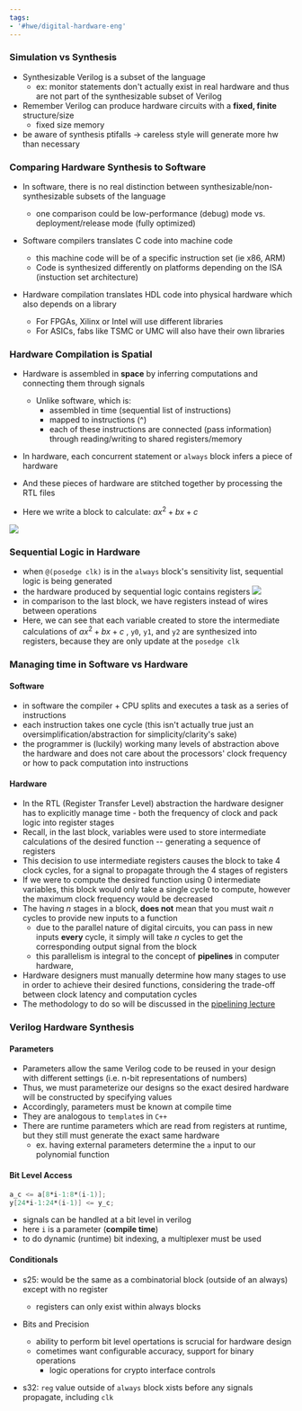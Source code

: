 ```yaml
---
tags:
- '#hwe/digital-hardware-eng'
---
```


### Simulation vs Synthesis

- Synthesizable Verilog is a subset of the language
  - ex: monitor statements don't actually exist in real hardware and thus are not part of the synthesizable subset of Verilog
- Remember Verilog can produce hardware circuits with a __fixed, finite__ structure/size
  - fixed size memory
- be aware of synthesis ptifalls -> careless style will generate more hw than necessary

### Comparing Hardware Synthesis to Software

- In software, there is no real distinction between synthesizable/non-synthesizable subsets of the language

  - one comparison could be low-performance (debug) mode vs. deployment/release mode (fully optimized)

- Software compilers translates C code into machine code

  - this machine code will be of a specific instruction set (ie x86, ARM)
  - Code is synthesized differently on platforms depending on the ISA (instuction set architecture)

- Hardware compilation translates HDL code into physical hardware which also depends on a library

  - For FPGAs, Xilinx or Intel will use different libraries
  - For ASICs, fabs like TSMC or UMC will also have their own libraries

### Hardware Compilation is Spatial

- Hardware is assembled in __space__ by inferring computations and connecting them through signals

  - Unlike software, which is:
    - assembled in time (sequential list of instructions)
    - mapped to instructions (^)
    - each of these instructions are connected (pass information) through reading/writing to shared registers/memory

- In hardware, each concurrent statement or `always` block infers a piece of hardware

- And these pieces of hardware are stitched together by processing the RTL files

- Here we write a block to calculate: $ax^2 + bx + c$

![](Pasted%20image%2020240204151539.png)

### Sequential Logic in Hardware

- when `@(posedge clk)` is in the `always` block's sensitivity list, sequential logic is being generated
- the hardware produced by sequential logic contains registers
  ![](Pasted%20image%2020240204151802.png)
- in comparison to the last block, we have registers instead of wires between operations
- Here, we can see that each variable created to store the intermediate calculations of $ax^2 + bx + c$ , `y0`, `y1`,  and `y2` are synthesized into registers, because they are only update at the `posedge clk`

### Managing time in Software vs Hardware

#### Software

- in software the compiler + CPU splits and executes a task as a series of instructions
- each instruction takes one cycle (this isn't actually true just an oversimplification/abstraction for simplicity/clarity's sake)
- the programmer is (luckily) working many levels of abstraction above the hardware and does not care about the processors' clock frequency or how to pack computation into instructions

#### Hardware

- In the RTL (Register Transfer Level) abstraction the hardware designer has to explicitly manage time - both the frequency of clock and pack logic into register stages
- Recall, in the last block, variables were used to store intermediate calculations of the desired function -- generating a sequence of registers
- This decision to use intermediate registers causes the block to take 4 clock cycles, for a signal to propagate through the 4 stages of registers
- If we were to compute the desired function using 0 intermediate variables, this block would only take a single cycle to compute, however the maximum clock frequency would be decreased
- The having $n$ stages in a block, __does not__ mean that you must wait $n$ cycles to provide new inputs to a function
  - due to the parallel nature of digital circuits, you can pass in new inputs __every__ cycle, it simply will take $n$ cycles to get the corresponding output signal from the block
  - this parallelism is integral to the concept of __pipelines__ in computer hardware,
- Hardware designers must manually determine how many stages to use in order to achieve their desired functions, considering the trade-off between clock latency and computation cycles
- The methodology to do so will be discussed in the [pipelining lecture](./05-pipelining.md)

### Verilog Hardware Synthesis

#### Parameters

- Parameters allow the same Verilog code to be reused in your design with different settings (i.e. n-bit representations of numbers)
- Thus, we must parameterize our designs so the exact desired hardware will be constructed by specifying values
- Accordingly, parameters must be known at compile time
- They are analogous to `template`s in `C++`
- There are runtime parameters which are read from registers at runtime, but they still must generate the exact same hardware
  - ex. having external parameters determine the `a` input to our polynomial function

#### Bit Level Access

```verilog
a_c <= a[8*i-1:8*(i-1)];
y[24*i-1:24*(i-1)] <= y_c;
```

- signals can be handled at a bit level in verilog
- here `i` is a parameter (__compile time__)
- to do dynamic (runtime) bit indexing, a multiplexer must be used

#### Conditionals

- s25: would be the same as a combinatorial block (outside of an always) except with no register

  - registers can only exist within always blocks

- Bits and Precision

  - ability to perform bit level opertations is scrucial for hardware design
  - cometimes want configurable accuracy, support for binary operations
    - logic operations for crypto interface controls

- s32: `reg` value outside of `always` block xists before any signals propagate, including `clk`